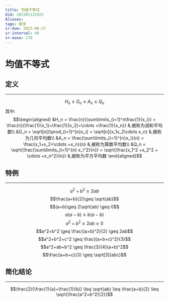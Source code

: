 ```yaml
---
title: 均值不等式
Uid: 202301131922
Aliases: 
tags: 数学
sr-due: 2023-08-27
sr-interval: 48
sr-ease: 270
---
```

# 均值不等式

## 定义
---
$$H_n\leq G_n\leq A_n \leq Q_n$$
其中:
$$\begin{aligned}
&H_n = \frac{n}{\sum\limits_{i=1}^n\frac{1}{x_i}} = \frac{n}{\frac{1}{x_1}+\frac{1}{x_2}+\cdots +\frac{1}{x_n}} &,被称为调和平均数\\
&G_n = \sqrt[n]{\prod_{i=1}^{n}x_i} = \sqrt[n]{x_1x_2\cdots x_n} &,被称为几何平均数\\
&A_n = \frac{\sum\limits_{i=1}^{n}x_i}{n} = \frac{x_1+x_2+\cdots +x_n}{n} &,被称为算数平均数\\
&Q_n = \sqrt{\frac{\sum\limits_{i=1}^{n} x_i^2}{n}} = \sqrt{\frac{x_1^2 +x_2^2 + \cdots +x_n^2}{n}} &,被称为平方平均数
\end{aligned}$$

## 特例
---
$$a^2+b^2 \geq 2ab$$
$$\frac{a+b}{2}\geq \sqrt{ab}$$
$$(a+b)\geq 2\sqrt{ab} \geq 0$$
$$a(a-b) \geq b(a-b)$$
$$a^2+b^2 \geq 2ab \geq 0$$
$$a^2+b^2 \geq \frac{(a+b)^2}{2} \geq 2ab$$
$$a^2+b^2+c^2 \geq \frac{(a+b+c)^2}{3}$$
$$a^2+ab+b^2 \geq \frac{3}{4}(a+b)^2$$
$$\frac{a+b+c}{3} \geq \sqrt[3]{abc}$$

## 简化结论
---
$$\frac{2}{\frac{1}{a}+\frac{1}{b}} \leq \sqrt{ab} \leq \frac{a+b}{2} \leq \sqrt{\frac{a^2+b^2}{2}}$$